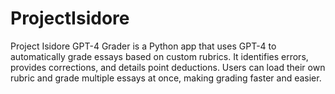 # ProjectIsidore
Project Isidore GPT-4 Grader is a Python app that uses GPT-4 to automatically grade essays based on custom rubrics. It identifies errors, provides corrections, and details point deductions. Users can load their own rubric and grade multiple essays at once, making grading faster and easier.
